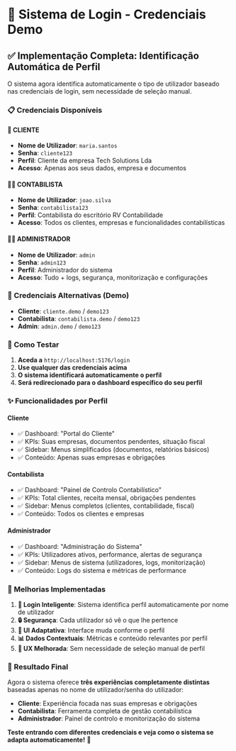# 🔐 Sistema de Login - Credenciais Demo

## ✅ **Implementação Completa: Identificação Automática de Perfil**

O sistema agora identifica automaticamente o tipo de utilizador baseado nas credenciais de login, sem necessidade de seleção manual.

### **📋 Credenciais Disponíveis**

#### **👤 CLIENTE**
- **Nome de Utilizador**: `maria.santos`
- **Senha**: `cliente123`
- **Perfil**: Cliente da empresa Tech Solutions Lda
- **Acesso**: Apenas aos seus dados, empresa e documentos

#### **👨‍💼 CONTABILISTA**
- **Nome de Utilizador**: `joao.silva`
- **Senha**: `contabilista123`
- **Perfil**: Contabilista do escritório RV Contabilidade
- **Acesso**: Todos os clientes, empresas e funcionalidades contabilísticas

#### **👨‍💻 ADMINISTRADOR**
- **Nome de Utilizador**: `admin`
- **Senha**: `admin123`
- **Perfil**: Administrador do sistema
- **Acesso**: Tudo + logs, segurança, monitorização e configurações

### **🔄 Credenciais Alternativas (Demo)**
- **Cliente**: `cliente.demo` / `demo123`
- **Contabilista**: `contabilista.demo` / `demo123`
- **Admin**: `admin.demo` / `demo123`

### **🎯 Como Testar**

1. **Aceda a** `http://localhost:5176/login`
2. **Use qualquer das credenciais acima**
3. **O sistema identificará automaticamente o perfil**
4. **Será redirecionado para o dashboard específico do seu perfil**

### **✨ Funcionalidades por Perfil**

#### **Cliente**
- ✅ Dashboard: "Portal do Cliente"
- ✅ KPIs: Suas empresas, documentos pendentes, situação fiscal
- ✅ Sidebar: Menus simplificados (documentos, relatórios básicos)
- ✅ Conteúdo: Apenas suas empresas e obrigações

#### **Contabilista**
- ✅ Dashboard: "Painel de Controlo Contabilístico"
- ✅ KPIs: Total clientes, receita mensal, obrigações pendentes
- ✅ Sidebar: Menus completos (clientes, contabilidade, fiscal)
- ✅ Conteúdo: Todos os clientes e empresas

#### **Administrador**
- ✅ Dashboard: "Administração do Sistema"
- ✅ KPIs: Utilizadores ativos, performance, alertas de segurança
- ✅ Sidebar: Menus de sistema (utilizadores, logs, monitorização)
- ✅ Conteúdo: Logs do sistema e métricas de performance

### **🔧 Melhorias Implementadas**

1. **🎯 Login Inteligente**: Sistema identifica perfil automaticamente por nome de utilizador
2. **🔒 Segurança**: Cada utilizador só vê o que lhe pertence
3. **🎨 UI Adaptativa**: Interface muda conforme o perfil
4. **📊 Dados Contextuais**: Métricas e conteúdo relevantes por perfil
5. **🚀 UX Melhorada**: Sem necessidade de seleção manual de perfil

### **🌟 Resultado Final**

Agora o sistema oferece **três experiências completamente distintas** baseadas apenas no nome de utilizador/senha do utilizador:

- **Cliente**: Experiência focada nas suas empresas e obrigações
- **Contabilista**: Ferramenta completa de gestão contabilística
- **Administrador**: Painel de controlo e monitorização do sistema

**Teste entrando com diferentes credenciais e veja como o sistema se adapta automaticamente!** 🎉
